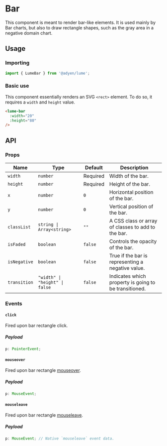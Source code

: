 # Bar

This component is meant to render bar-like elements. It is used mainly by Bar charts, but also to draw rectangle shapes, such as the gray area in a negative domain chart.

## Usage

### Importing

```ts
import { LumeBar } from '@adyen/lume';
```

### Basic use

This component essentially renders an SVG `<rect>` element. To do so, it requires a `width` and `height` value.

```html
<lume-bar
  :width="20"
  :height="80"
/>
```

## API

### Props

| Name         | Type                           | Default  | Description                                           |
| ------------ | ------------------------------ | -------- | ----------------------------------------------------- |
| `width`      | `number`                       | Required | Width of the bar.                                     |
| `height`     | `number`                       | Required | Height of the bar.                                    |
| `x`          | `number`                       | `0`      | Horizontal position of the bar.                       |
| `y`          | `number`                       | `0`      | Vertical position of the bar.                         |
| `classList`  | `string \| Array<string>`      | `""`     | A CSS class or array of classes to add to the bar.    |
| `isFaded`    | `boolean`                      | `false`  | Controls the opacity of the bar.                      |
| `isNegative` | `boolean`                      | `false`  | True if the bar is representing a negative value.     |
| `transition` | `"width" \| "height" \| false` | `false`  | Indicates which property is going to be transitioned. |

### Events

#### `click`

Fired upon bar rectangle click.

##### Payload

```ts
p: PointerEvent;
```

#### `mouseover`

Fired upon bar rectangle [mouseover](https://developer.mozilla.org/en-US/docs/Web/API/Element/mouseover_event).

##### Payload

```ts
p: MouseEvent;
```

#### `mouseleave`

Fired upon bar rectangle [mouseleave](https://developer.mozilla.org/en-US/docs/Web/API/Element/mouseleave_event).

##### Payload

```ts
p: MouseEvent; // Native `mouseleave` event data.
```
